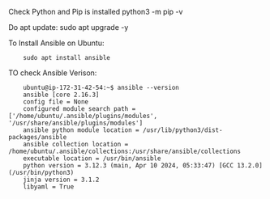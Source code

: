 Check Python and Pip is installed
        python3 -m pip -v

Do apt update:
         sudo apt upgrade -y

To Install Ansible on Ubuntu:  

        sudo apt install ansible

TO check Ansible Verison:

        ubuntu@ip-172-31-42-54:~$ ansible --version
        ansible [core 2.16.3]
        config file = None
        configured module search path = ['/home/ubuntu/.ansible/plugins/modules', '/usr/share/ansible/plugins/modules']
        ansible python module location = /usr/lib/python3/dist-packages/ansible
        ansible collection location = /home/ubuntu/.ansible/collections:/usr/share/ansible/collections
        executable location = /usr/bin/ansible
        python version = 3.12.3 (main, Apr 10 2024, 05:33:47) [GCC 13.2.0] (/usr/bin/python3)
        jinja version = 3.1.2
        libyaml = True

